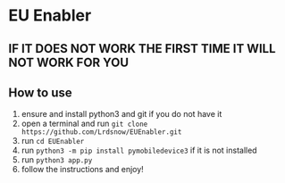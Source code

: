 # EU Enabler

## IF IT DOES NOT WORK THE FIRST TIME IT WILL NOT WORK FOR YOU

## How to use
1. ensure and install python3 and git if you do not have it
2. open a terminal and run `git clone https://github.com/Lrdsnow/EUEnabler.git`
3. run `cd EUEnabler`
4. run `python3 -m pip install pymobiledevice3` if it is not installed
5. run `python3 app.py`
6. follow the instructions and enjoy!